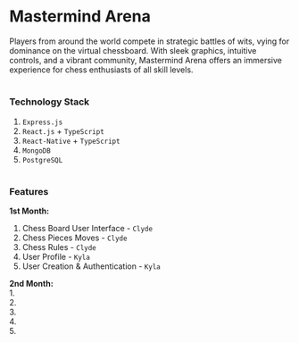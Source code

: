 # Mastermind Arena
Players from around the world compete in strategic battles of wits, vying for dominance on the virtual chessboard. With sleek graphics, intuitive controls, and a vibrant community, Mastermind Arena offers an immersive experience for chess enthusiasts of all skill levels.


#

### Technology Stack
1. `Express.js`
3. `React.js` + `TypeScript`
4. `React-Native` + `TypeScript`
5. `MongoDB`
6. `PostgreSQL`

#

### Features
**1st Month:**   
1. Chess Board User Interface - `Clyde`
2. Chess Pieces Moves - `Clyde`
3. Chess Rules - `Clyde`
4. User Profile - `Kyla`
5. User Creation & Authentication - `Kyla`


**2nd Month:**   
1.  
2.  
3.  
4.  
5.  

